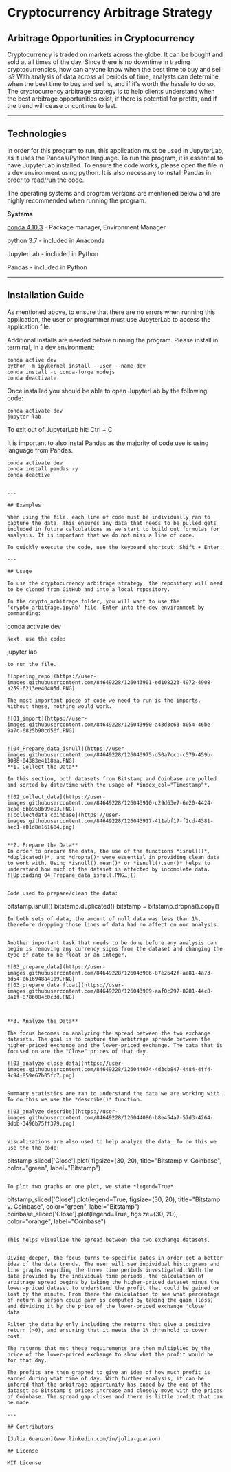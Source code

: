 # Cryptocurrency Arbitrage Strategy
## Arbitrage Opportunities in Cryptocurrency

Cryptocurrency is traded on markets across the globe. It can be bought and sold at all times of the day. Since there is no downtime in trading cryptocurrencies, how can anyone know when the best time to buy and sell is? With analysis of data across all periods of time, analysts can determine when the best time to buy and sell is, and if it's worth the hassle to do so. The cryptocurrency arbitrage strategy is to help clients understand when the best arbitrage opportunities exist, if there is potential for profits, and if the trend will cease or continue to last.

---

## Technologies

In order for this program to run, this application must be used in JupyterLab, as it uses the Pandas/Python language. To run the program, it is essential to have JupyterLab installed. To ensure the code works, please open the file in a dev environment using python. It is also necessary to install Pandas in order to read/run the code.

The operating systems and program versions are mentioned below and are highly recommended when running the program.

**Systems**

[conda 4.10.3](https://docs.anaconda.com/anaconda/install/index.html) - Package manager, Environment Manager

python 3.7 - included in Anaconda

JupyterLab - included in Python 

Pandas - included in Python


---

## Installation Guide

As mentioned above, to ensure that there are no errors when running this application, the user or programmer must use JupyterLab to access the application file. 

Additional installs are needed before running the program. Please install in terminal, in a dev environment:

```JupyterLab
conda active dev
python -m ipykernel install --user --name dev
conda install -c conda-forge nodejs
conda deactivate

```
Once installed you should be able to open JupyterLab by the following code:

```
conda activate dev
jupyter lab
```

To exit out of JupyterLab hit: Ctrl + C

It is important to also instal Pandas as the majority of code use is using language from Pandas.

```Pandas
conda activate dev
conda install pandas -y
conda deactive


---

## Examples

When using the file, each line of code must be individually ran to capture the data. This ensures any data that needs to be pulled gets included in future calculations as we start to build out formulas for analysis. It is important that we do not miss a line of code.

To quickly execute the code, use the keyboard shortcut: Shift + Enter.

---

## Usage

To use the cryptocurrency arbitrage strategy, the repository will need to be cloned from GitHub and into a local repository.

In the crypto_arbitrage folder, you will want to use the 'crypto_arbitrage.ipynb' file. Enter into the dev environment by commanding: 

```
 conda activate dev
```
Next, use the code:

```
jupyter lab
```
to run the file.

![opening_repo](https://user-images.githubusercontent.com/84649228/126043901-ed108223-4972-4908-a259-6213ee40405d.PNG)

The most important piece of code we need to run is the imports. Without these, nothing would work.

![01_import](https://user-images.githubusercontent.com/84649228/126043950-a43d3c63-8054-46be-9a7c-6825b90cd56f.PNG)


![04_Prepare_data_isnull](https://user-images.githubusercontent.com/84649228/126043975-d50a7ccb-c579-459b-9088-04383e4118aa.PNG)
**1. Collect the Data**

In this section, both datasets from Bitstamp and Coinbase are pulled and sorted by date/time with the usage of *index_col="Timestamp"*.

![02_collect_data](https://user-images.githubusercontent.com/84649228/126043910-c29d63e7-6e20-4424-acae-6bb958b99e93.PNG)
![collectdata coinbase](https://user-images.githubusercontent.com/84649228/126043917-411abf17-f2cd-4381-aec1-a01d8e161604.png)


**2. Prepare the Data**
In order to prepare the data, the use of the functions *isnull()*, *duplicated()*, and *dropna()* were essential in providing clean data to work with. Using *isnull().mean()* or *isnull().sum()* helps to understand how much of the dataset is affected by incomplete data.
![Uploading 04_Prepare_data_isnull.PNG…]()


Code used to prepare/clean the data:

```
bitstamp.isnull()
bitstamp.duplicated()
bitstamp = bitstamp.dropna().copy()

```
In both sets of data, the amount of null data was less than 1%, therefore dropping those lines of data had no affect on our analysis.


Another important task that needs to be done before any analysis can begin is removing any currency signs from the dataset and changing the type of date to be float or an integer.

![03_prepare_data](https://user-images.githubusercontent.com/84649228/126043986-87e2642f-ae81-4a73-bd54-e616948a41a9.PNG)
![03_prepare_data float](https://user-images.githubusercontent.com/84649228/126043989-aaf0c297-8281-44c8-8a1f-878b084c0c3d.PNG)



**3. Analyze the Data**

The focus becomes on analyzing the spread between the two exchange datasets. The goal is to capture the arbitrage spreade between the higher-priced exchange and the lower-priced exchange. The data that is focused on are the "Close" prices of that day.

![03_analyze close data](https://user-images.githubusercontent.com/84649228/126044074-4d3cb847-4484-4ff4-9c94-859e67b05fc7.png)


Summary statistics are ran to understand the data we are working with. To do this we use the *describe()* function.

![03_analyze describe](https://user-images.githubusercontent.com/84649228/126044086-b8e454a7-57d3-4264-9dbb-3496b75ff379.png)


Visualizations are also used to help analyze the data. To do this we use the the code:

```
bitstamp_sliced['Close'].plot( figsize=(30, 20), title="Bitstamp v. Coinbase", color="green", label="Bitstamp")

```

To plot two graphs on one plot, we state *legend=True*
```
bitstamp_sliced['Close'].plot(legend=True, figsize=(30, 20), title="Bitstamp v. Coinbase", color="green", label="Bitstamp")
coinbase_sliced['Close'].plot(legend=True, figsize=(30, 20), color="orange", label="Coinbase")

```

This helps visualize the spread between the two exchange datasets.


Diving deeper, the focus turns to specific dates in order get a better idea of the data trends. The user will see individual historgrams and line graphs regarding the three time periods investigated. With the data provided by the individual time periods, the calculation of arbitrage spread begins by taking the higher-priced dataset minus the lower-priced dataset to understand the profit that could be gained or lost by the minute. From there the calculation to see what percentage of return a person could earn is computed by taking the gain (loss) and dividing it by the price of the lower-priced exchange 'close' data.

Filter the data by only including the returns that give a positive return (>0), and ensuring that it meets the 1% threshold to cover cost.

The returns that met these requirements are then multiplied by the price of the lower-priced exchange to show what the profit would be for that day.

The profits are then graphed to give an idea of how much profit is earned during what time of day. With further analysis, it can be infered that the arbitrage opportunity has ended by the end of the dataset as Bitstamp's prices increase and closely move with the prices of Coinbase. The spread gap closes and there is little profit that can be made.

---

## Contributors

[Julia Guanzon](www.linkedin.com/in/julia-guanzon)

## License

MIT License
